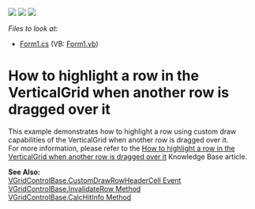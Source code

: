 <!-- default badges list -->
![](https://img.shields.io/endpoint?url=https://codecentral.devexpress.com/api/v1/VersionRange/128638694/13.1.4%2B)
[![](https://img.shields.io/badge/Open_in_DevExpress_Support_Center-FF7200?style=flat-square&logo=DevExpress&logoColor=white)](https://supportcenter.devexpress.com/ticket/details/E780)
[![](https://img.shields.io/badge/📖_How_to_use_DevExpress_Examples-e9f6fc?style=flat-square)](https://docs.devexpress.com/GeneralInformation/403183)
<!-- default badges end -->
<!-- default file list -->
*Files to look at*:

* [Form1.cs](./CS/Form1.cs) (VB: [Form1.vb](./VB/Form1.vb))
<!-- default file list end -->
# How to highlight a row in the VerticalGrid when another row is dragged over it


<p>This example demonstrates how to highlight a row using custom draw capabilities of the VerticalGrid when another row is dragged over it.<br />
For more information, please refer to the <a href="https://www.devexpress.com/Support/Center/p/A1094">How to highlight a row in the VerticalGrid when another row is dragged over it</a> Knowledge Base article.</p><p><strong>See Also:</strong><br />
<a href="http://documentation.devexpress.com/#WindowsForms/DevExpressXtraVerticalGridVGridControlBase_CustomDrawRowHeaderCelltopic">VGridControlBase.CustomDrawRowHeaderCell Event</a><br />
<a href="http://documentation.devexpress.com/#WindowsForms/DevExpressXtraVerticalGridVGridControlBase_InvalidateRowtopic">VGridControlBase.InvalidateRow Method</a><br />
<a href="http://documentation.devexpress.com/#WindowsForms/DevExpressXtraVerticalGridVGridControlBase_CalcHitInfotopic">VGridControlBase.CalcHitInfo Method</a></p>

<br/>


